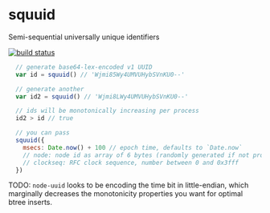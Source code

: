 # squuid

Semi-sequential universally unique identifiers

[![build status](https://travis-ci.org/deanlandolt/squuid.svg?branch=master)](https://travis-ci.org/deanlandolt/squuid)

```js
  // generate base64-lex-encoded v1 UUID
  var id = squuid() // 'Wjmi85Wy4UMVUHybSVnKU0--'

  // generate another
  var id2 = squuid() // 'Wjmi8LWy4UMVUHybSVnKU0--'

  // ids will be monotonically increasing per process
  id2 > id // true

  // you can pass 
  squuid({
    msecs: Date.now() + 100 // epoch time, defaults to `Date.now`
    // node: node id as array of 6 bytes (randomly generated if not provided)
    // clockseq: RFC clock sequence, number between 0 and 0x3fff
  })
```

TODO: `node-uuid` looks to be encoding the time bit in little-endian, which marginally decreases the monotonicity properties you want for optimal btree inserts.
